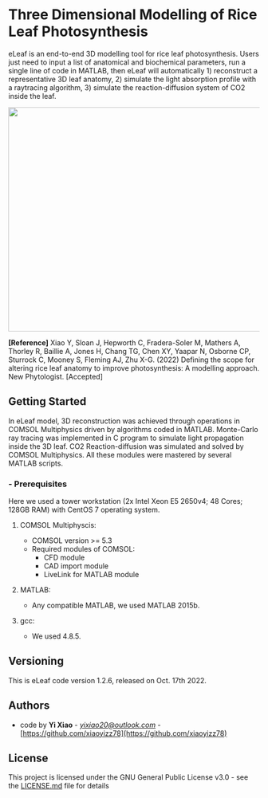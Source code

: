 # Three Dimensional Modelling of Rice Leaf Photosynthesis
eLeaf is an end-to-end 3D modelling tool for rice leaf photosynthesis. Users just need to input a list of anatomical and biochemical parameters, run a single line of code in MATLAB, then eLeaf will automatically 1) reconstruct a representative 3D leaf anatomy, 2) simulate the light absorption profile with a raytracing algorithm, 3) simulate the reaction-diffusion system of CO2 inside the leaf. 
<p align="center">
	<img src="https://raw.githubusercontent.com/wiki/xiaoyizz78/eLeaf_rice/pic/eLeaf_rice_animation.gif" width="800" height="450"> 
</p>

**[Reference]**
Xiao Y, Sloan J, Hepworth C, Fradera-Soler M, Mathers A, Thorley R, Baillie A, Jones H, Chang TG, Chen XY, Yaapar N, Osborne CP, Sturrock C, Mooney S, Fleming AJ, Zhu X-G. (2022) Defining the scope for altering rice leaf anatomy to improve photosynthesis: A modelling approach. New Phytologist. [Accepted]

## Getting Started
In eLeaf model, 3D reconstruction was achieved through operations in COMSOL Multiphysics driven by algorithms coded in MATLAB. Monte-Carlo ray tracing was implemented in C program to simulate light propagation inside the 3D leaf. CO2 Reaction-diffusion was simulated and solved by COMSOL Multiphysics. All these modules were mastered by several MATLAB scripts.  

### - Prerequisites
Here we used a tower workstation (2x Intel Xeon E5 2650v4; 48 Cores; 128GB RAM) with CentOS 7 operating system.

1. COMSOL Multiphyscis:  
   - COMSOL version >= 5.3
   - Required modules of COMSOL:   
     - CFD module  
     - CAD import module  
     - LiveLink for MATLAB module  

2. MATLAB:  
   - Any compatible MATLAB, we used MATLAB 2015b.  

3. gcc:  
   - We used 4.8.5.  

## Versioning

This is eLeaf code version 1.2.6, released on Oct. 17th 2022. 

## Authors

* code by **Yi Xiao** - *yixiao20@outlook.com* - [https://github.com/xiaoyizz78](https://github.com/xiaoyizz78)

## License

This project is licensed under the GNU General Public License v3.0 - see the [LICENSE.md](LICENSE.md) file for details

